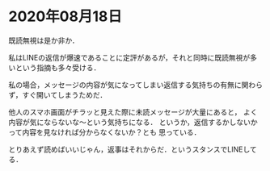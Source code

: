 # 2020年08月18日 



既読無視は是か非か．


私はLINEの返信が爆速であることに定評があるが，それと同時に既読無視が多いという指摘も多々受ける．


私の場合，メッセージの内容が気になってしまい返信する気持ちの有無に関わらず，すぐ開いてしまうためだ．


他人のスマホ画面がチラッと見えた際に未読メッセージが大量にあると，
よく内容が気にならないな～という気持ちになる．
というか，返信するかしないかって内容を見なければ分からなくないか？とも
思っている．



とりあえず読めばいいじゃん，返事はそれからだ．というスタンスでLINEしてる．